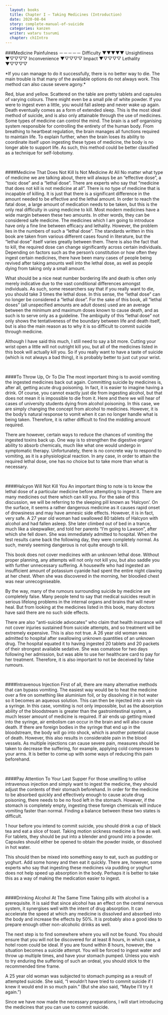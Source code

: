 ```yaml
---
  layout: books
  title: Chapter I — Taking Medicines (Introduction)
  date: 2020-08-04
  story: complete-manual-of-suicide
  categories: kanzen
  writer: wataru tsurumi
  chapter: ch1Intro
---
```

###Medicine
Painfulness －－－－－
Difficulty ▼▼▼▼▼
Unsightliness ▼▽▽▽▽
Inconvenience ▼▽▽▽▽
Impact ▼▽▽▽▽
Lethality  ▼▽▽▽▽
<div class="smalltext">*If you can manage to do it successfully, there is no better way to die. The main trouble is that many of the available options do not always work. This method can also cause severe agony.*</div>

Red, blue and yellow. Scattered on the table are pretty tablets and capsules of varying colours. There might even be a small pile of white powder. If you were to ingest even a little, you would fall asleep and never wake up again. Death eventually comes as a form of extended sleep. This is the most ideal method of suicide, and is also only attainable through the use of medicines.
Some types of medicine can control the mind. The brain is a self organising system responsible for controlling the entirety of the human body. From breathing to heartbeat regulation, the brain manages all functions required to maintain life. To explain further, when the brain loses its ability to coordinate itself upon ingesting these types of medicine, the body is no longer able to support life. As such, this method could be better classified as a technique for self-lobotomy.
<p>&nbsp;</p>

####Medicine That Does Not Kill Is Not Medicine At All
No matter what type of medicine we are talking about, there will always be an “effective dose”, a “toxic dose” and a “lethal dose”. There are experts who say that “medicine that does not kill is not medicine at all”. There is no type of medicine that is incapable of killing. It is just that there is a significant difference in the amount needed to be effective and the lethal amount. In order to reach the fatal dose, a large amount of medication needs to be taken, but this is the only real difficulty in using medicine to kill. Most modern medicines have a wide margin between these two amounts. In other words, they can be considered safe medicine. The medicines which I am going to introduce have only a fine line between efficacy and lethality.
However, the problem lies in the numbers of such a “lethal dose”. The standards written in this book are taken from various different cases found in literature, but the “lethal dose” itself varies greatly between them. There is also the fact that to kill, the required dose can change significantly across certain individuals. Depending on factors such as the person’s constitution or how often they ingest certain medicines, there have been many cases of people being revived after taking amounts well into the lethal dose, as well as people dying from taking only a small amount.

What should be a nice neat number bordering life and death is often only merely indicative due to the vast conditional differences amongst individuals. As such, some researchers say that if you really want to die, you should take 3 times the lethal dose. In this sense, the “lethal dose” can no longer be considered a “lethal dose”. For the sake of this book, all “lethal doses” (all unspecified amounts are adult doses) used are an average between the minimum and maximum doses known to cause death, and as such is to serve only as a guideline. The ambiguity of this “lethal dose” not only shows the tentativeness of the boundary between life and death itself, but is also the main reason as to why it is so difficult to commit suicide through medicine.

Although I have said this much, I still need to say a bit more. Cutting your wrist open a little will not outright kill you, but all of the medicines listed in this book will actually kill you. So if you really want to have a taste of suicide (which is not always a bad thing), it is probably better to just cut your wrist.
<p>&nbsp;</p>

####To Throw Up, Or To Die
The most important thing is to avoid vomiting the ingested medicines back out again. Committing suicide by medicines is, after all, getting acute drug poisoning. In fact, it is easier to imagine having a drink. Of course, you cannot exactly just die from ingesting alcohol, but that does not mean it is impossible to die from it. Here and there we will hear of cases of university students dying from alcohol poisoning. In this case, we are simply changing the concept from alcohol to medicines. However, it is the body’s natural response to vomit when it can no longer handle what is being taken. Therefore, it is rather difficult to find the middling amount required.

There are however, certain ways to reduce the chances of vomiting the ingested toxins back up. One way is to strengthen the digestive organs’ ability to absorb chemicals, much like what one would undergo in symptomatic therapy. Unfortunately, there is no concrete way to respond to vomiting, as it is a physiological reaction. In any case, in order to attain the required lethal dose, one has no choice but to take more than what is necessary.
<p>&nbsp;</p>

####Halcyon Will Not Kill You
An important thing to note is to know the lethal dose of a particular medicine before attempting to ingest it. There are many medicines out there which can kill you. For the sake of this discussion, we will be referring to the sleeping pill known as ‘Halcyon’. On the surface, it seems a rather dangerous medicine as it causes rapid onset of drowsiness and may have amnesic side effects. However, it is in fact, very safe. A 27 year old woman had swallowed 80 tablets of Halcyon with alcohol and had fallen asleep. She later climbed out of bed in a trance, much like a sleepwalker, and told her parents “I’m going to Lawson”, after which she fell down. She was immediately admitted to hospital. When the test results came back the following day, they were completely normal. As such, merely seeming dangerous is not quite enough to kill.

This book does not cover medicines with an unknown lethal dose. Without proper planning, any attempts will not only not kill you, but also saddle you with further unnecessary suffering. A housewife who had ingested an insufficient amount of potassium cyanide had spent the entire night clawing at her chest. When she was discovered in the morning, her bloodied chest was near unrecogniseable.

By the way, many of the rumours surrounding suicide by medicine are completely false. Many people tend to say that medical suicides result in serious lifelong problems in the internal organs and brains that will never heal. But from looking at the medicines listed in this book, many doctors have said there are no such side effects.   

There are also “anti-suicide advocates” who claim that health insurance will not cover injuries sustained from suicide attempts, and so treatment will be extremely expensive. This is also not true. A 26 year old woman was admitted to hospital after swallowing unknown quantities of an unknown drug. The hospital equated it to having ingested 20 tablets and 20 packets of their strongest available sedative. She was comatose for two days following her admission, but was able to use her healthcare card to pay for her treatment. Therefore, it is also important to not be deceived by false rumours.
<p>&nbsp;</p>

####Intravenous Injection
First of all, there are many alternative methods that can bypass vomiting. The easiest way would be to heat the medicine over a fire on something like aluminium foil, or by dissolving it in hot water so it becomes an aqueous solution. This can then be injected into a vein via a syringe. In this case, vomiting is not only impossible, but as the absorption ability of the bloodstream is greater than the gastrointestinal system, a much lesser amount of medicine is required. If air ends up getting mixed into the syringe, air embolism can occur in the brain and will also cause death. If there are foreign bodies in the syringe that end up in the bloodstream, the body will go into shock, which is another potential cause of death. However, this also results in considerable pain in the blood vessels. As multiple injections can cause severe pain, measures should be taken to decrease the suffering, for example, applying cold compresses to your arms. It is better to come up with some ways of reducing this pain beforehand.
<p>&nbsp;</p>

####Pay Attention To Your Last Supper
For those unwilling to utilise intravenous injection and simply want to ingest the medicine, they should adjust the contents of their stomach beforehand. In order for the medicine to be absorbed quickly and effectively enough to cause acute drug poisoning, there needs to be no food left in the stomach. However, if the stomach is completely empty, ingesting these foreign chemicals will induce vomiting faster than normal. Finding a balance between these two states is difficult.

1 hour before you intend to commit suicide, you should drink a cup of black tea and eat a slice of toast. Taking motion sickness medicine is fine as well. For tablets, they should be put into a blender and ground into a powder. Capsules should either be opened to obtain the powder inside, or dissolved in hot water.

This should then be mixed into something easy to eat, such as pudding or yoghurt. Add some honey and then eat it quickly. There are, however, some experts who say that ingesting these medicines via pudding or yoghurt does not help speed up absorption in the body. Perhaps it is better to take this as a way of making the medication easier to ingest.
<p>&nbsp;</p>

####Drinking Alcohol At The Same Time
Taking pills with alcohol is a prerequisite. It is said that since alcohol has an effect on the central nervous system, it synergises well with the intent of drug absorption. It can accelerate the speed at which any medicine is dissolved and absorbed into the body and increase the effects by 50%. It is probably also a good idea to prepare enough other non-alcoholic drinks as well.

The next step is to find somewhere where you will not be found. You should ensure that you will not be discovered for at least 8 hours, in which case, a hotel room could be ideal. If you are found within 8 hours, however, the situation becomes a suicide attempt. You will be forced to ingest water and throw up multiple times, and have your stomach pumped. Unless you wish to try enduring the suffering of such an ordeal, you should stick to the recommended time frame.

A 25 year old woman was subjected to stomach pumping as a result of attempted suicide. She said, “I wouldn’t have tried to commit suicide if I knew it would end in so much pain.” (But she also said, “Maybe I’ll try it again.”)

Since we have now made the necessary preparations, I will start introducing the medicines that you can use to commit suicide.
